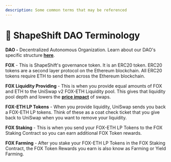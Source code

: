 ```yaml
---
description: Some common terms that may be referenced
---
```


# 💊 ShapeShift DAO Terminology

**DAO -** Decentralized Autonomous Organization. Learn about our DAO's specific structure [**here**](https://forum.shapeshift.com/t/shapeshift-organizational-structure/50).

**FOX** - This is ShapeShift's governance token. It is an ERC20 token. ERC20 tokens are a second layer protocol on the Ethereum blockchain. All ERC20 tokens require ETH to send them across the Ethereum blockchain.

**FOX Liquidity Providing** - This is when you provide equal amounts of FOX and ETH to the UniSwap v2 FOX-ETH Liquidity pool. This gives that liquidity pool depth and lowers the [**price impact**](broken-reference) of swaps.

**FOX-ETH LP Tokens** - When you provide liquidity, UniSwap sends you back a FOX-ETH LP tokens. Think of these as a coat check ticket that you give back to UniSwap when you want to remove your liquidity.

**FOX Staking** - This is when you send your FOX-ETH LP Tokens to the FOX Staking Contract so you can earn additional FOX Token rewards.

**FOX Farming** - After you stake your FOX-ETH LP Tokens in the FOX Staking Contract, the FOX Token Rewards you earn is also know as Farming or Yield Farming.
